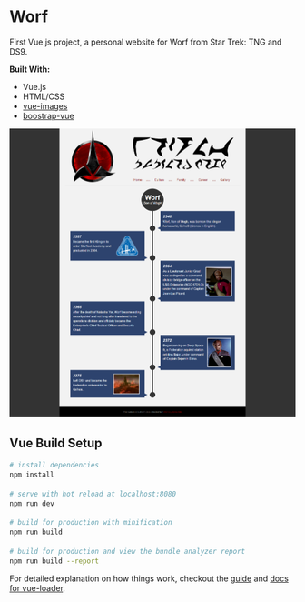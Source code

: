 # Worf

First Vue.js project, a personal website for Worf from Star Trek: TNG and DS9.

__Built With:__ 
  * Vue.js
  * HTML/CSS
  * [vue-images](https://github.com/littlewin-wang/vue-images)
  * [boostrap-vue](https://bootstrap-vue.js.org/docs)

![Home](https://github.com/Ziyal/Worf/blob/master/static/screenshots/home.png "Home")

## Vue Build Setup

``` bash
# install dependencies
npm install

# serve with hot reload at localhost:8080
npm run dev

# build for production with minification
npm run build

# build for production and view the bundle analyzer report
npm run build --report
```

For detailed explanation on how things work, checkout the [guide](http://vuejs-templates.github.io/webpack/) and [docs for vue-loader](http://vuejs.github.io/vue-loader).
